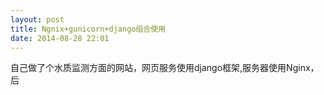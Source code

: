 ```yaml
---
layout: post
title: Ngnix+gunicorn+django组合使用 
date: 2014-08-28 22:01
---
```


自己做了个水质监测方面的网站，网页服务使用django框架,服务器使用Nginx，后
